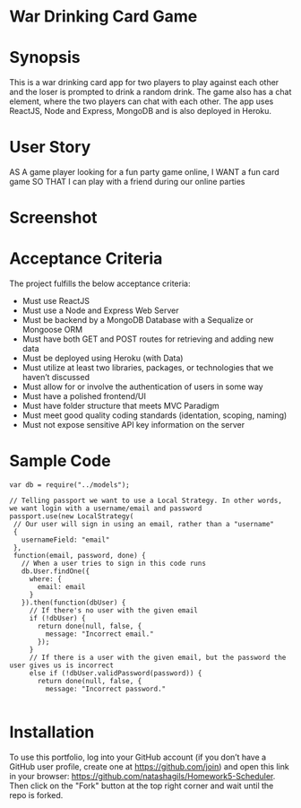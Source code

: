 


# War Drinking Card Game 

# Synopsis
This is a war drinking card app for two players to play against each other and the loser is prompted to drink a random drink. The game also has a chat element, where the two players can chat with each other. The app uses ReactJS, Node and Express, MongoDB and is also deployed in Heroku. 

# User Story

AS A game player looking for a fun party game online,
I WANT a fun card game 
SO THAT I can play with a friend during our online parties 

# Screenshot 


# Acceptance Criteria 
The project fulfills the below acceptance criteria: 

* Must use ReactJS
* Must use a Node and Express Web Server 
* Must be backend by a MongoDB Database with a Sequalize or Mongoose ORM 
* Must have both GET and POST routes for retrieving and adding new data 
* Must be deployed using Heroku (with Data)
* Must utilize at least two libraries, packages, or technologies that we haven’t discussed 
* Must allow for or involve the authentication of users in some way
* Must have a polished frontend/UI
* Must have folder structure that meets MVC Paradigm 
* Must meet good quality coding standards (identation, scoping, naming)
* Must not expose sensitive API key information on the server 

# Sample Code

```
var db = require("../models");

// Telling passport we want to use a Local Strategy. In other words, we want login with a username/email and password
passport.use(new LocalStrategy(
 // Our user will sign in using an email, rather than a "username"
 {
   usernameField: "email"
 },
 function(email, password, done) {
   // When a user tries to sign in this code runs
   db.User.findOne({
     where: {
       email: email
     }
   }).then(function(dbUser) {
     // If there's no user with the given email
     if (!dbUser) {
       return done(null, false, {
         message: "Incorrect email."
       });
     }
     // If there is a user with the given email, but the password the user gives us is incorrect
     else if (!dbUser.validPassword(password)) {
       return done(null, false, {
         message: "Incorrect password."


```


  
 # Installation
To use this portfolio, log into your GitHub account (if you don’t have a GitHub user profile, create one at https://github.com/join) and open this link in your browser: https://github.com/natashagils/Homework5-Scheduler. Then click on the "Fork" button at the top right corner and wait until the repo is forked. 




